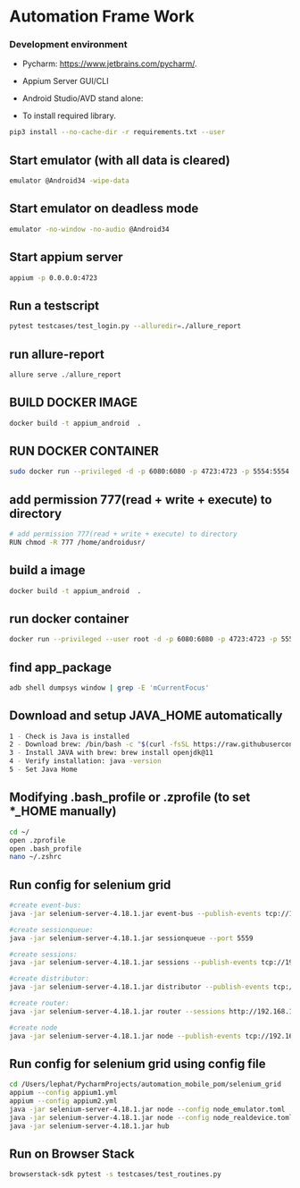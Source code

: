 # Automation Frame Work


### Development environment

- Pycharm: https://www.jetbrains.com/pycharm/.
- Appium Server GUI/CLI
- Android Studio/AVD stand alone:


- To install required library.
```zsh
pip3 install --no-cache-dir -r requirements.txt --user
```


## Start emulator (with all data is cleared)
```bash
emulator @Android34 -wipe-data
```

## Start emulator on deadless mode
```bash
emulator -no-window -no-audio @Android34
```

## Start appium server
```bash
appium -p 0.0.0.0:4723
```

## Run a testscript
```bash
pytest testcases/test_login.py --alluredir=./allure_report
```

## run allure-report

```python
allure serve ./allure_report
```

## BUILD DOCKER IMAGE
```bash
docker build -t appium_android  . 
```


## RUN DOCKER CONTAINER
```bash
sudo docker run --privileged -d -p 6080:6080 -p 4723:4723 -p 5554:5554 -p 5555:5555 -e DEVICE="Samsung Galaxy S10"   --name <docker_container_name> <image_name> 
```

## add permission 777(read + write + execute) to directory
```bash
# add permission 777(read + write + execute) to directory
RUN chmod -R 777 /home/androidusr/
```

## build a image
```bash
docker build -t appium_android  .
```

## run docker container
```bash
docker run --privileged --user root -d -p 6080:6080 -p 4723:4723 -p 5554:5554 -p 5555:5555 -e DEVICE="Samsung Galaxy S6"   --name automation_pom_container appium_android

```

## find app_package
```bash
adb shell dumpsys window | grep -E 'mCurrentFocus'
```

## Download and setup JAVA_HOME automatically
```bash
1 - Check is Java is installed 
2 - Download brew: /bin/bash -c "$(curl -fsSL https://raw.githubusercontent.com/Homebrew/install/HEAD/install.sh)"
3 - Install JAVA with brew: brew install openjdk@11
4 - Verify installation: java -version
5 - Set Java Home 
```


## Modifying .bash_profile or .zprofile (to set *_HOME manually)
```bash
cd ~/
open .zprofile
open .bash_profile 
nano ~/.zshrc


```

## Run config for selenium grid
```bash
#create event-bus:
java -jar selenium-server-4.18.1.jar event-bus --publish-events tcp://192.168.1.6:4442 --subscribe-events tcp://192.168.1.6:4443 --port 5557

#create sessionqueue:
java -jar selenium-server-4.18.1.jar sessionqueue --port 5559

#create sessions:
java -jar selenium-server-4.18.1.jar sessions --publish-events tcp://192.168.1.6:4442 --subscribe-events tcp://192.168.1.6:4443 --port 5556

#create distributor:
java -jar selenium-server-4.18.1.jar distributor --publish-events tcp://192.168.1.6:4442 --subscribe-events tcp://192.168.1.6:4443 --sessions http://192.168.1.6:5556 --sessionqueue http://192.168.1.6:5559 --port 5553 --bind-bus false

#create router:
java -jar selenium-server-4.18.1.jar router --sessions http://192.168.1.6:5556 --distributor http://192.168.1.6:5553 --sessionqueue http://192.168.1.6:5559 --port 4444

#create node
java -jar selenium-server-4.18.1.jar node --publish-events tcp://192.168.1.6:4442 --subscribe-events tcp://192.168.1.6:4443
```


## Run config for selenium grid using config file
```bash
cd /Users/lephat/PycharmProjects/automation_mobile_pom/selenium_grid
appium --config appium1.yml
appium --config appium2.yml
java -jar selenium-server-4.18.1.jar node --config node_emulator.toml
java -jar selenium-server-4.18.1.jar node --config node_realdevice.toml
java -jar selenium-server-4.18.1.jar hub
```

## Run on Browser Stack
```bash
browserstack-sdk pytest -s testcases/test_routines.py
```

